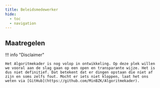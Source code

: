 ```yaml
---
title: Beleidsmedewerker
hide:
  - toc
  - navigation
---
```


## Maatregelen

<!-- list_maatregelen rollen/beleidsmedewerker no-rol no-levenscyclus no-search -->

!!! info "Disclaimer"

    Het Algoritmekader is nog volop in ontwikkeling. Op deze plek willen we vooral aan de slag gaan op een open en transparante wijze. Het is dus niet definitief. Dat betekent dat er dingen opstaan die niet af zijn en soms zelfs fout. Mocht er iets niet kloppen, laat het ons weten via [GitHub](https://github.com/MinBZK/Algoritmekader).
